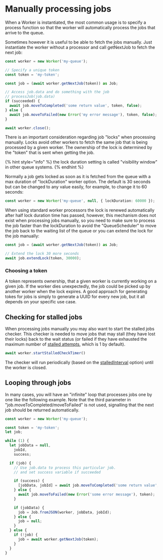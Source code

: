 # Manually processing jobs

When a Worker is instantiated, the most common usage is to specify a process function so that the worker will automatically process the jobs that arrive to the queue.

Sometimes however it is useful to be able to fetch the jobs manually. Just instantiate the worker without a processor and call getNextJob to fetch the next job:

```typescript
const worker = new Worker('my-queue');

// Specify a unique token
const token = 'my-token';

const job = (await worker.getNextJob(token)) as Job;

// Access job.data and do something with the job
// processJob(job.data)
if (succeeded) {
  await job.moveToCompleted('some return value', token, false);
} else {
  await job.moveToFailed(new Error('my error message'), token, false);
}

await worker.close();
```

There is an important consideration regarding job "locks" when processing manually. Locks avoid other workers to fetch the same job that is being processed by a given worker. The ownership of the lock is determined by the "token" that is sent when getting the job.

{% hint style="info" %}
the lock duration setting is called "visibility window" in other queue systems.
{% endhint %}

Normally a job gets locked as soon as it is fetched from the queue with a max duration of "lockDuration" worker option. The default is 30 seconds but can be changed to any value easily, for example, to change it to 60 seconds:

```typescript
const worker = new Worker('my-queue', null, { lockDuration: 60000 });
```

When using standard worker processors the lock is renewed automatically after half lock duration time has passed, however, this mechanism does not exist when processing jobs manually, so you need to make sure to process the job faster than the lockDuration to avoid the "QueueScheduler" to move the job back to the waiting list of the queue or you can extend the lock for the job manually:

```typescript
const job = (await worker.getNextJob(token)) as Job;

// Extend the lock 30 more seconds
await job.extendLock(token, 30000);
```

### Choosing a token

A token represents ownership, that a given worker is currently working on a given job. If the worker dies unexpectedly, the job could be picked up by another worker when the lock expires. A good approach for generating tokes for jobs is simply to generate a UUID for every new job, but it all depends on your specific use case.

## Checking for stalled jobs

When processing jobs manually you may also want to start the stalled jobs checker. This checker is needed to move jobs that may stall (they have lost their locks) back to the wait status (or failed if they have exhausted the maximum number of [stalled attempts](https://api.docs.bullmq.io/interfaces/WorkerOptions.html#maxStalledCount), which is 1 by default).

```typescript
await worker.startStalledCheckTimer()
```

The checker will run periodically (based on the [stalledInterval](https://api.docs.bullmq.io/interfaces/WorkerOptions.html#stalledInterval) option) until the worker is closed.

## Looping through jobs

In many cases, you will have an "infinite" loop that processes jobs one by one like the following example. Note that the third parameter in "job.moveToCompleted/moveToFailed" is not used, signalling that the next job should be returned automatically.

```typescript
const worker = new Worker('my-queue');

const token = 'my-token';
let job;

while (1) {
  let jobData = null,
    jobId,
    success;

  if (job) {
    // Use job.data to process this particular job.
    // and set success variable if succeeded

    if (success) {
      [jobData, jobId] = await job.moveToCompleted('some return value', token);
    } else {
      await job.moveToFailed(new Error('some error message'), token);
    }

    if (jobData) {
      job = Job.fromJSON(worker, jobData, jobId);
    } else {
      job = null;
    }
  } else {
    if (!job) {
      job = await worker.getNextJob(token);
    }
  }
}
```
